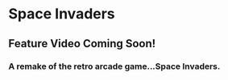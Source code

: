 # Space Invaders

## Feature Video Coming Soon!

### A remake of the retro arcade game...Space Invaders.
